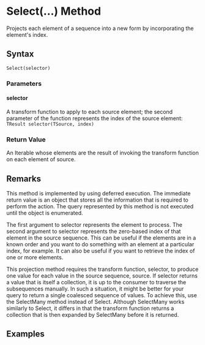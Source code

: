 # Select(...) Method
Projects each element of a sequence into a new form by incorporating the element's index.

## Syntax
```
Select(selector)
```

### Parameters

#### selector
A transform function to apply to each source element; the second parameter of the function represents the index of the source element: ```TResult selector(TSource, index)```

### Return Value
An Iterable whose elements are the result of invoking the transform function on each element of source.

## Remarks
This method is implemented by using deferred execution. The immediate return value is an object that stores all the information that is required to perform the action. The query represented by this method is not executed until the object is enumerated.

The first argument to selector represents the element to process. The second argument to selector represents the zero-based index of that element in the source sequence. This can be useful if the elements are in a known order and you want to do something with an element at a particular index, for example. It can also be useful if you want to retrieve the index of one or more elements.

This projection method requires the transform function, selector, to produce one value for each value in the source sequence, source. If selector returns a value that is itself a collection, it is up to the consumer to traverse the subsequences manually. In such a situation, it might be better for your query to return a single coalesced sequence of values. To achieve this, use the SelectMany method instead of Select. Although SelectMany works similarly to Select, it differs in that the transform function returns a collection that is then expanded by SelectMany before it is returned.


## Examples



